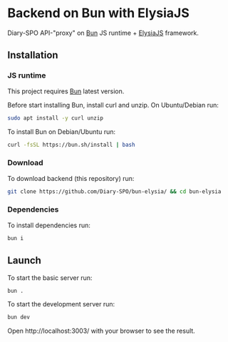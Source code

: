 # Backend on Bun with ElysiaJS
Diary-SPO API-"proxy" on [Bun](https://bun.sh/) JS runtime + [ElysiaJS](https://elysiajs.com/) framework.

## Installation

### JS runtime
This project requires [Bun](https://bun.sh/) latest version.

Before start installing Bun, install curl and unzip. On Ubuntu/Debian run:
```bash
sudo apt install -y curl unzip
```

To install Bun on Debian/Ubuntu run:
```bash
curl -fsSL https://bun.sh/install | bash
```

### Download
To download backend (this repository) run:
```bash
git clone https://github.com/Diary-SPO/bun-elysia/ && cd bun-elysia
```

### Dependencies
To install dependencies run:
```bash
bun i
```

## Launch
To start the basic server run:
```bash
bun .
```

To start the development server run:
```bash
bun dev
```

Open http://localhost:3003/ with your browser to see the result.